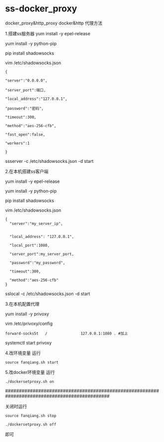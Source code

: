 # ss-docker_proxy
docker_proxy&amp;http_proxy
docker&http 代理方法


1.搭建ss服务器
yum install -y epel-release


yum install -y python-pip 

pip install shadowsocks

vim /etc/shadowsocks.json

	{

	"server":"0.0.0.0",

	"server_port":端口,

	"local_address":"127.0.0.1",

	"password":"密码",

	"timeout":300,

	"method":"aes-256-cfb",

	"fast_open":false,

	"workers":1

	}

ssserver -c /etc/shadowsocks.json -d start 

2.在本机搭建ss客户端

yum install -y epel-release

yum install -y python-pip 

pip install shadowsocks

vim /etc/shadowsocks.json

	{
	  "server":"my_server_ip",
	  
	  
	  "local_address": "127.0.0.1",
	  
	  "local_port":1080,
	  
	  "server_port":my_server_port,
	  
	  "password":"my_password",
	  
	  "timeout":300,
	  
	  "method":"aes-256-cfb"
	}

sslocal -c /etc/shadowsocks.json -d start

3.在本机配置代理

yum install -y privoxy

vim /etc/privoxy/config

	forward-socks5t   /               127.0.0.1:1080 . #加上

systemctl start privoxy

4.改环境变量
运行

	source fanqiang.sh start



5.改docker环境变量
运行

	./dockersetproxy.sh on



##############################################################################################

关闭时运行

	source fanqiang.sh stop

	./dockersetproxy.sh off 

即可